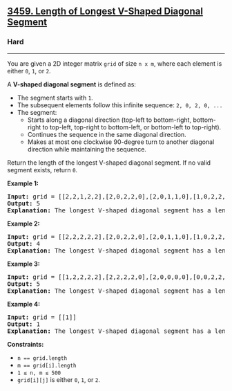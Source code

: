 <h2><a href="https://leetcode.com/problems/length-of-longest-v-shaped-diagonal-segment/">3459. Length of Longest V-Shaped Diagonal Segment</a></h2>
<h3>Hard</h3>
<hr>
<div>
<p>You are given a 2D integer matrix <code>grid</code> of size <code>n x m</code>, where each element is either <code>0</code>, <code>1</code>, or <code>2</code>.</p>

<p>A <strong>V-shaped diagonal segment</strong> is defined as:</p>
<ul>
  <li>The segment starts with <code>1</code>.</li>
  <li>The subsequent elements follow this infinite sequence: <code>2, 0, 2, 0, ...</code></li>
  <li>The segment:
    <ul>
      <li>Starts along a diagonal direction (top-left to bottom-right, bottom-right to top-left, top-right to bottom-left, or bottom-left to top-right).</li>
      <li>Continues the sequence in the same diagonal direction.</li>
      <li>Makes at most one clockwise 90-degree turn to another diagonal direction while maintaining the sequence.</li>
    </ul>
  </li>
</ul>

<p>Return the length of the longest V-shaped diagonal segment. If no valid segment exists, return <code>0</code>.</p>

<p><strong class="example">Example 1:</strong></p>
<pre><strong>Input:</strong> grid = [[2,2,1,2,2],[2,0,2,2,0],[2,0,1,1,0],[1,0,2,2,2],[2,0,0,2,2]]
<strong>Output:</strong> 5
<strong>Explanation:</strong> The longest V-shaped diagonal segment has a length of 5 and follows these coordinates: (0,2) → (1,3) → (2,4), takes a 90-degree clockwise turn at (2,4), and continues as (3,3) → (4,2).
</pre>

<p><strong class="example">Example 2:</strong></p>
<pre><strong>Input:</strong> grid = [[2,2,2,2,2],[2,0,2,2,0],[2,0,1,1,0],[1,0,2,2,2],[2,0,0,2,2]]
<strong>Output:</strong> 4
<strong>Explanation:</strong> The longest V-shaped diagonal segment has a length of 4 and follows these coordinates: (2,3) → (3,2), takes a 90-degree clockwise turn at (3,2), and continues as (2,1) → (1,0).
</pre>

<p><strong class="example">Example 3:</strong></p>
<pre><strong>Input:</strong> grid = [[1,2,2,2,2],[2,2,2,2,0],[2,0,0,0,0],[0,0,2,2,2],[2,0,0,2,0]]
<strong>Output:</strong> 5
<strong>Explanation:</strong> The longest V-shaped diagonal segment has a length of 5 and follows these coordinates: (0,0) → (1,1) → (2,2) → (3,3) → (4,4).
</pre>

<p><strong class="example">Example 4:</strong></p>
<pre><strong>Input:</strong> grid = [[1]]
<strong>Output:</strong> 1
<strong>Explanation:</strong> The longest V-shaped diagonal segment has a length of 1 and follows these coordinates: (0,0).
</pre>

<p><strong>Constraints:</strong></p>
<ul>
  <li><code>n == grid.length</code></li>
  <li><code>m == grid[i].length</code></li>
  <li><code>1 &le; n, m &le; 500</code></li>
  <li><code>grid[i][j]</code> is either <code>0</code>, <code>1</code>, or <code>2</code>.</li>
</ul>
</div>
